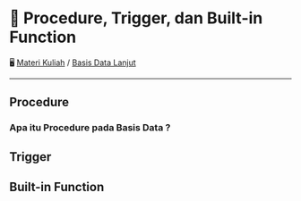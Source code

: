 # 📗 Procedure, Trigger, dan Built-in Function

🖥️ [Materi Kuliah](../../) / [Basis Data Lanjut](../2020-2021)

---

## Procedure
### Apa itu Procedure pada Basis Data ?

## Trigger

## Built-in Function
